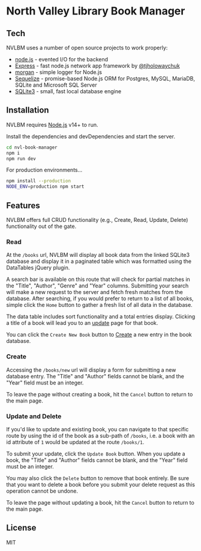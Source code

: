 # North Valley Library Book Manager

## Tech

NVLBM uses a number of open source projects to work properly:

- [node.js] - evented I/O for the backend
- [Express] - fast node.js network app framework by [@tjholowaychuk]
- [morgan] - simple logger for Node.js
- [Sequelize] - promise-based Node.js ORM for Postgres, MySQL, MariaDB, SQLite and Microsoft SQL Server
- [SQLite3] - small, fast local database engine

## Installation

NVLBM requires [Node.js](https://nodejs.org/) v14+ to run.

Install the dependencies and devDependencies and start the server.

```sh
cd nvl-book-manager
npm i
npm run dev
```

For production environments...

```sh
npm install --production
NODE_ENV=production npm start
```

## Features

NVLBM offers full CRUD functionality (e.g., Create, Read, Update, Delete) functionality out of the gate.

### Read

At the `/books` url, NVLBM will display all book data from the linked SQLite3 database and display it in a paginated table which was formatted using the DataTables jQuery plugin.

A search bar is available on this route that will check for partial matches in the "Title", "Author", "Genre" and "Year" columns. Submitting your search will make a new request to the server and fetch fresh matches from the database. After searching, if you would prefer to return to a list of all books, simple click the `Home` button to gather a fresh list of all data in the database.

The data table includes sort functionality and a total entries display. Clicking a title of a book will lead you to an [update](#update-and-delete) page for that book.

You can click the `Create New Book` button to [Create](#create) a new entry in the book database.

### Create

Accessing the `/books/new` url will display a form for submitting a new database entry. The "Title" and "Author" fields cannot be blank, and the "Year" field must be an integer.

To leave the page without creating a book, hit the `Cancel` button to return to the main page.

### Update and Delete

If you'd like to update and existing book, you can navigate to that specific route by using the id of the book as a sub-path of `/books`, i.e. a book with an id attribute of `1` would be updated at the route `/books/1`.

To submit your update, click the `Update Book` button. When you update a book, the "Title" and "Author" fields cannot be blank, and the "Year" field must be an integer.

You may also click the `Delete` button to remove that book entirely. Be sure that you want to delete a book before you submit your delete request as this operation cannot be undone.

To leave the page without updating a book, hit the `Cancel` button to return to the main page.

## License

MIT

[//]: # "These are reference links used in the body of this note and get stripped out when the markdown processor does its job. There is no need to format nicely because it shouldn't be seen. Thanks SO - http://stackoverflow.com/questions/4823468/store-comments-in-markdown-syntax"
[node.js]: https://nodejs.org
[@tjholowaychuk]: https://twitter.com/tjholowaychuk
[express]: https://expressjs.com
[morgan]: https://github.com/expressjs/morgan#readme
[sequelize]: https://sequelize.org/
[sqlite3]: https://www.sqlite.org/index.html
